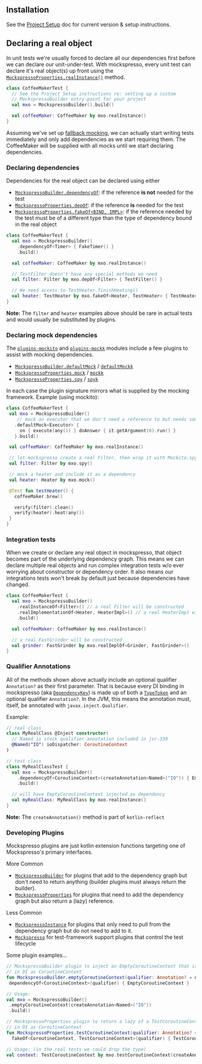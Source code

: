 ## Installation
See the [Project Setup](PROJECT_SETUP) doc for current version & setup instructions.

## Declaring a real object

In unit tests we're usually forced to declare all our dependencies first before we can declare our unit-under-test. With mockspresso, every unit test can declare it's real object(s) up front using the [`MockspressoProperties.realInstance()`](dokka/api/com.episode6.mxo2/-mockspresso-properties/index.html#202506020%2FExtensions%2F2089714443) method.

```kotlin
class CoffeeMakerTest {
  // See the Project Setup instructions re: setting up a custom 
  // MockspressoBuilder entry-point for your project
  val mxo = MockspressoBuilder().build()

  val coffeeMaker: CoffeeMaker by mxo.realInstance()
}
```

Assuming we've set up [fallback mocking](PROJECT_SETUP#auto-mock-support), we can actually start writing tests immediately and only add dependencies as we start requiring them. The CoffeeMaker will be supplied with all mocks until we start declaring dependencies.

### Declaring dependencies

Dependencies for the real object can be declared using either
 - [`MockspressoBuilder.dependencyOf`](dokka/api/com.episode6.mxo2/-mockspresso-builder/index.html#1507930812%2FExtensions%2F2089714443): if the reference **is not** needed for the test 
 - [`MockspressoProperties.depOf`](dokka/api/com.episode6.mxo2/-mockspresso-properties/index.html#27288324%2FExtensions%2F2089714443): if the reference **is** needed for the test
 - [`MockspressoProperties.fakeOf<BIND, IMPL>`](dokka/api/com.episode6.mxo2/-mockspresso-properties/index.html#-1175481446%2FExtensions%2F2089714443): if the reference needed by the test must be of a different type than the type of dependency bound in the real object

```kotlin
class CoffeeMakerTest {
  val mxo = MockspressoBuilder()
    .dependencyOf<Timer> { FakeTimer() }
    .build()

  val coffeeMaker: CoffeeMaker by mxo.realInstance()

  // TestFilter doesn't have any special methods we need
  val filter: Filter by mxo.depOf<Filter> { TestFilter() }

  // We need access to TestHeater.finishHeating()
  val heater: TestHeater by mxo.fakeOf<Heater, TestHeater> { TestHeater() }
}
```
**Note:** The `filter` and `heater` examples above should be rare in actual tests and would usually be substituted by plugins.

### Declaring mock dependencies

The [`plugins-mockito`](dokka/plugins-mockito/com.episode6.mxo2.plugins.mockito/index.html) and [`plugins-mockk`](dokka/plugins-mockk/com.episode6.mxo2.plugins.mockk/index.html) modules include a few plugins to assist with mocking dependencies. 

 - [`MockspressoBuilder.defaultMock`](dokka/plugins-mockito/com.episode6.mxo2.plugins.mockito/index.html#-1930091915%2FFunctions%2F37435277) / [`defaultMockk`](dokka/plugins-mockk/com.episode6.mxo2.plugins.mockk/index.html#210609015%2FFunctions%2F147516529)
 - [`MockspressoProperties.mock`](dokka/plugins-mockito/com.episode6.mxo2.plugins.mockito/index.html#1781692779%2FFunctions%2F37435277) / [`mockk`](dokka/plugins-mockk/com.episode6.mxo2.plugins.mockk/index.html#2054217256%2FFunctions%2F147516529)
 - [`MockspressoProperties.spy`](dokka/plugins-mockito/com.episode6.mxo2.plugins.mockito/index.html#-1963645221%2FFunctions%2F37435277) / [`spyk`](dokka/plugins-mockk/com.episode6.mxo2.plugins.mockk/index.html#-1266070436%2FFunctions%2F147516529)

 In each case the plugin signature mirrors what is supplied by the mocking framework. Example (using mockito):

 ```kotlin
class CoffeeMakerTest {
  val mxo = MockspressoBuilder()
     // mock an executor that we don't need a reference to but needs some setup
    .defaultMock<Executor> {
      on { execute(any()) } doAnswer { it.getArgument(0).run() }
    }.build()

  val coffeeMaker: CoffeeMaker by mxo.realInstance()

  // let mockspresso create a real Filter, then wrap it with Mockito.spy
  val filter: Filter by mxo.spy()

  // mock a heater and include it as a dependency
  val heater: Heater by mxo.mock()

  @Test fun testHeater() {
    coffeeMaker.brew()

    verify(filter).clean()
    verify(heater).heat(any())
  }
}
```

### Integration tests

When we create or declare any real object in mockspresso, that object becomes part of the underlying dependency graph. This means we can declare multiple real objects and run complex integration tests w/o ever worrying about constructor or dependency order. It also means our integrations tests won't break by default just because dependencies have changed.

```kotlin
class CoffeeMakerTest {
  val mxo = MockspressoBuilder()
    .realInstanceOf<Filter>() // a real Filter will be constructed
    .realImplementationOf<Heater, HeaterImpl>() // a real HeaterImpl will be constructed
    .build()

  val coffeeMaker: CoffeeMaker by mxo.realInstance()

  // a real FastGrinder will be constructed
  val grinder: FastGrinder by mxo.realImplOf<Grinder, FastGrinder>()
}
```

### Qualifier Annotations
All of the methods shown above actually include an optional qualifier `Annotation?` as their first parameter. That is because every DI binding in mockspresso (aka [`DependencyKey`](dokka/api/com.episode6.mxo2.reflect/index.html#-1902283991%2FClasslikes%2F2089714443)) is made up of both a [`TypeToken`](dokka/api/com.episode6.mxo2.reflect/index.html#-873316418%2FClasslikes%2F2089714443) and an optional qualifier `Annotation?`. In the JVM, this means the annotation must, itself, be annotated with `javax.inject.Qualifier`.

Example:
```kotlin
// real class
class MyRealClass @Inject constructor(
  // Named is stock qualifier annotation included in jsr-330
  @Named("IO") ioDispatcher: CoroutineContext
)

// test class
class MyRealClassTest {
  val mxo = MockspressoBuilder()
    .dependencyOf<CoroutineContext>(createAnnotation<Named>("IO")) { EmptyCoroutineContext }
    .build()

  // will have EmptyCoroutineContext injected as dependency
  val myRealClass: MyRealClass by mxo.realInstance()
}
```
**Note:** The `createAnnotation()` method is part of `kotlin-reflect`

### Developing Plugins

Mockspresso plugins are just kotlin extension functions targeting one of Mockspresso's primary interfaces.

More Common
 - [`MockspressoBuilder`](dokka/api/com.episode6.mxo2/index.html#-1308321104%2FClasslikes%2F2089714443) for plugins that add to the dependency graph but don't need to return anything (builder plugins must always return the builder).
 - [`MockspressoProperties`](dokka/api/com.episode6.mxo2/index.html#1185097316%2FClasslikes%2F2089714443) for plugins that need to add the dependency graph but also return a (lazy) reference.

 Less Common
 - [`MockspressoInstance`](dokka/api/com.episode6.mxo2/index.html#-1651402046%2FClasslikes%2F2089714443) for plugins that only need to pull from the dependency graph but do not need to add to it.
 - [`Mockspresso`](dokka/api/com.episode6.mxo2/index.html#616616919%2FClasslikes%2F2089714443) for test-framework support plugins that control the test lifecycle

 Some plugin examples...
 ```kotlin
// MockspressoBuilder plugin to inject an EmptyCoroutineContext that is bound 
// in DI as CoroutineContext
fun MockspressoBuilder.emptyCoroutineContext(qualifier: Annotation? = null): MockspressoBuilder = 
  dependencyOf<CoroutineContext>(qualifier) { EmptyCoroutineContext }

// Usage: 
val mxo = MockspressoBuilder()
  .emptyCoroutineContext(createAnnotation<Named>("IO"))
  .build()
```


```kotlin
// MockspressoProperties plugin to return a lazy of a TestCoroutineContext that is bound 
// in DI as CoroutineContext
fun MockspressoProperties.testCoroutineContext(qualifier: Annotation? = null): Lazy<TestCoroutineContext> = 
  fakeOf<CoroutineContext, TestCoroutineContext>(qualifier) { TestCoroutineContext() }

// Usage: (in the real tests we could drop the type)
val context: TestCoroutineContext by mxo.testCoroutineContext(createAnnotation<Named>("IO"))
```
